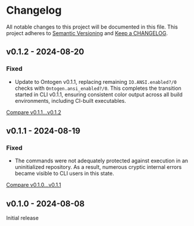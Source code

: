 # Changelog

All notable changes to this project will be documented in this file.
This project adheres to [Semantic Versioning](http://semver.org/) and
[Keep a CHANGELOG](http://keepachangelog.com).


## v0.1.2 - 2024-08-20

### Fixed

- Update to Ontogen v0.1.1, replacing remaining `IO.ANSI.enabled?/0` checks
  with `Ontogen.ansi_enabled?/0`. This completes the transition started in CLI v0.1.1,
  ensuring consistent color output across all build environments, 
  including CI-built executables.

[Compare v0.1.1...v0.1.2](https://github.com/ontogen/cli/compare/v0.1.1...v0.1.2)




## v0.1.1 - 2024-08-19

### Fixed

- The commands were not adequately protected against execution in an 
  uninitialized repository. As a result, numerous cryptic internal errors 
  became visible to CLI users in this state.


[Compare v0.1.0...v0.1.1](https://github.com/ontogen/cli/compare/v0.1.0...v0.1.1)



## v0.1.0 - 2024-08-08

Initial release
